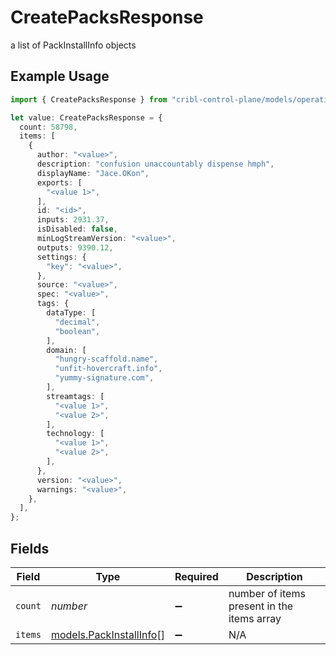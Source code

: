 # CreatePacksResponse

a list of PackInstallInfo objects

## Example Usage

```typescript
import { CreatePacksResponse } from "cribl-control-plane/models/operations";

let value: CreatePacksResponse = {
  count: 58798,
  items: [
    {
      author: "<value>",
      description: "confusion unaccountably dispense hmph",
      displayName: "Jace.OKon",
      exports: [
        "<value 1>",
      ],
      id: "<id>",
      inputs: 2931.37,
      isDisabled: false,
      minLogStreamVersion: "<value>",
      outputs: 9390.12,
      settings: {
        "key": "<value>",
      },
      source: "<value>",
      spec: "<value>",
      tags: {
        dataType: [
          "decimal",
          "boolean",
        ],
        domain: [
          "hungry-scaffold.name",
          "unfit-hovercraft.info",
          "yummy-signature.com",
        ],
        streamtags: [
          "<value 1>",
          "<value 2>",
        ],
        technology: [
          "<value 1>",
          "<value 2>",
        ],
      },
      version: "<value>",
      warnings: "<value>",
    },
  ],
};
```

## Fields

| Field                                                       | Type                                                        | Required                                                    | Description                                                 |
| ----------------------------------------------------------- | ----------------------------------------------------------- | ----------------------------------------------------------- | ----------------------------------------------------------- |
| `count`                                                     | *number*                                                    | :heavy_minus_sign:                                          | number of items present in the items array                  |
| `items`                                                     | [models.PackInstallInfo](../../models/packinstallinfo.md)[] | :heavy_minus_sign:                                          | N/A                                                         |